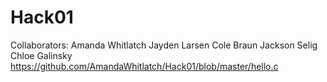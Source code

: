 # Hack01
Collaborators:
Amanda Whitlatch
Jayden Larsen
Cole Braun
Jackson Selig
Chloe Galinsky
https://github.com/AmandaWhitlatch/Hack01/blob/master/hello.c
